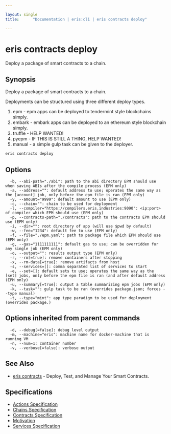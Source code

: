 ```yaml
---

layout: single
title:      "Documentation | eris:cli | eris contracts deploy"

---
```


# eris contracts deploy

Deploy a package of smart contracts to a chain.

## Synopsis

Deploy a package of smart contracts to a chain.

Deployments can be structured using three different
deploy types.

1. epm - epm apps can be deployed to tendermint style blockchains simply.
2. embark - embark apps can be deployed to an ethereum style blockchain simply.
3. truffle - HELP WANTED!
4. pyepm - IF THIS IS STILL A THING, HELP WANTED!
5. manual - a simple gulp task can be given to the deployer.

```bash
eris contracts deploy
```

## Options

```
  -b, --abi-path="./abi": path to the abi directory EPM should use when saving ABIs after the compile process (EPM only)
  -a, --address="": default address to use; operates the same way as the [account] job, only before the epm file is ran (EPM only)
  -y, --amount="9999": default amount to use (EPM only)
  -c, --chain="": chain to be used for deployment
  -l, --compiler="https://compilers.eris.industries:9090": <ip:port> of compiler which EPM should use (EPM only)
  -p, --contracts-path="./contracts": path to the contracts EPM should use (EPM only)
  -i, --dir="": root directory of app (will use $pwd by default)
  -w, --fee="1234": default fee to use (EPM only)
  -f, --file="./epm.yaml": path to package file which EPM should use (EPM only)
  -g, --gas="1111111111": default gas to use; can be overridden for any single job (EPM only)
  -o, --output="": results output type (EPM only)
  -r, --rm[=true]: remove containers after stopping
  -x, --rm-data[=true]: remove artifacts from host
  -s, --services=[]: comma separated list of services to start
  -e, --set=[]: default sets to use; operates the same way as the [set] jobs, only before the epm file is ran (and after default address (EPM only)
  -u, --summary[=true]: output a table summarizing epm jobs (EPM only)
  -k, --task="": gulp task to be ran (overrides package.json; forces --type manual)
  -t, --type="mint": app type paradigm to be used for deployment (overrides package.)
```

## Options inherited from parent commands

```
  -d, --debug[=false]: debug level output
  -m, --machine="eris": machine name for docker-machine that is running VM
  -n, --num=1: container number
  -v, --verbose[=false]: verbose output
```

## See Also

* [eris contracts](/docs/documentation/cli/latest/eris_contracts/)	 - Deploy, Test, and Manage Your Smart Contracts.

## Specifications

* [Actions Specification](/docs/documentation/cli/latest/actions_specification/)
* [Chains Specification](/docs/documentation/cli/latest/chains_specification/)
* [Contracts Specification](/docs/documentation/cli/latest/contracts_specification/)
* [Motivation](/docs/documentation/cli/latest/motivation/)
* [Services Specification](/docs/documentation/cli/latest/services_specification/)

